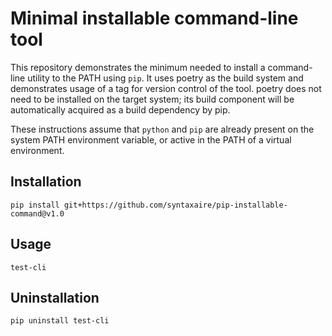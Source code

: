 # Minimal installable command-line tool

This repository demonstrates the minimum needed to install a
command-line utility to the PATH using `pip`. It uses poetry
as the build system and demonstrates usage of a tag for
version control of the tool. poetry does not need to be installed
on the target system; its build component will be automatically
acquired as a build dependency by pip.

These instructions assume that `python` and `pip` are already
present on the system PATH environment variable, or active in
the PATH of a virtual environment.

## Installation
`pip install git+https://github.com/syntaxaire/pip-installable-command@v1.0`

## Usage
`test-cli`

## Uninstallation
`pip uninstall test-cli`
